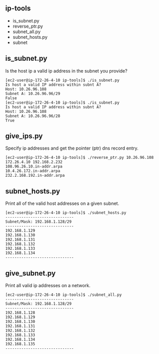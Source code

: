 ## ip-tools
* is_subnet.py
* reverse_ptr.py
* subnet_all.py
* subnet_hosts.py
* subnet

## is_subnet.py
Is the host ip a valid ip address in the subnet you provide?

```
[ec2-user@ip-172-26-4-10 ip-tools]$ ./is_subnet.py 
Is host a valid IP address within subnt A?
Host: 10.26.96.108
Subnet A: 10.26.96.96/29
False
[ec2-user@ip-172-26-4-10 ip-tools]$ ./is_subnet.py 
Is host a valid IP address within subnt A?
Host: 10.26.96.108
Subnet A: 10.26.96.96/28
True
```

## give_ips.py
Specify ip addresses and get the pointer (ptr) dns record entry.

```
[ec2-user@ip-172-26-4-10 ip-tools]$ ./reverse_ptr.py 10.26.96.108 172.26.4.10 192.168.2.232
108.96.26.10.in-addr.arpa
10.4.26.172.in-addr.arpa
232.2.168.192.in-addr.arpa
```

## subnet_hosts.py
Print all of the valid host addresses on a given subnet.

```
[ec2-user@ip-172-26-4-10 ip-tools]$ ./subnet_hosts.py 
------------------------------
Subnet/Mask: 192.168.1.128/29
------------------------------
192.168.1.129
192.168.1.130
192.168.1.131
192.168.1.132
192.168.1.133
192.168.1.134
------------------------------
```

## give_subnet.py
Print all valid ip addresses on a network. 

```
[ec2-user@ip-172-26-4-10 ip-tools]$ ./subnet_all.py 
------------------------------
Subnet/Mask: 192.168.1.128/29
------------------------------
192.168.1.128
192.168.1.129
192.168.1.130
192.168.1.131
192.168.1.132
192.168.1.133
192.168.1.134
192.168.1.135
------------------------------
```
